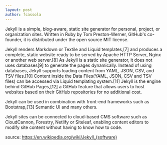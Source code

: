 ```yaml
---
layout: post
author: fcassola
---
```

Jekyll is a simple, blog-aware, static site generator for personal, project, or organization sites. Written in Ruby by Tom Preston-Werner, GitHub's co-founder, it is distributed under the open source MIT license.

Jekyll renders Markdown or Textile and Liquid templates,[7] and produces a complete, static website ready to be served by Apache HTTP Server, Nginx or another web server.[8] As Jekyll is a static site generator, it does not uses databases[9] to generate the pages dynamically. Instead of using databases, Jekyll supports loading content from YAML, JSON, CSV, and TSV files.[10] Content inside the Data Files(YAML, JSON, CSV and TSV files) can be accessed via Liquid templating system.[11] Jekyll is the engine behind GitHub Pages,[12] a GitHub feature that allows users to host websites based on their GitHub repositories for no additional cost.

Jekyll can be used in combination with front-end frameworks such as Bootstrap,[13] Semantic UI and many others.

Jekyll sites can be connected to cloud-based CMS software such as CloudCannon, Forestry, Netlify or Siteleaf, enabling content editors to modify site content without having to know how to code.

source: https://en.wikipedia.org/wiki/Jekyll_(software)
